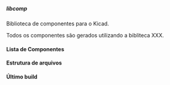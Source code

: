 ##### libcomp

Biblioteca de componentes para o Kicad.

Todos os componentes são gerados utilizando a bibliteca XXX.

#### Lista de Componentes

#### Estrutura de arquivos

#### Último build


